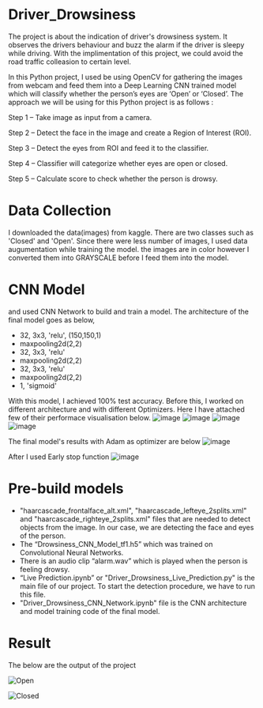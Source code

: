 # Driver_Drowsiness
The project is about the indication of driver's drowsiness system. It observes the drivers behaviour and buzz the alarm if the driver is sleepy while driving. With the implimentation of this project, we could avoid the road traffic colleasion to certain level. 

In this Python project, I used be using OpenCV for gathering the images from webcam and feed them into a Deep Learning CNN trained model which will classify whether the person’s eyes are ‘Open’ or ‘Closed’. The approach we will be using for this Python project is as follows :

Step 1 – Take image as input from a camera.

Step 2 – Detect the face in the image and create a Region of Interest (ROI).

Step 3 – Detect the eyes from ROI and feed it to the classifier.

Step 4 – Classifier will categorize whether eyes are open or closed.

Step 5 – Calculate score to check whether the person is drowsy.

# Data Collection
I downloaded the data(images) from kaggle. There are two classes such as 'Closed' and 'Open'. Since there were less number of images, I used data augumentation while training the model. the images are in color however I converted them into GRAYSCALE before I feed them into the model.

# CNN Model
and used CNN Network to build and train a model. The architecture of the final model goes as below, 
- 32, 3x3, 'relu', (150,150,1)
- maxpooling2d(2,2)
- 32, 3x3, 'relu'
- maxpooling2d(2,2)
- 32, 3x3, 'relu'
- maxpooling2d(2,2)
- 1, 'sigmoid'

With this model, I achieved 100% test accuracy. 
Before this, I worked on different architecture and with different Optimizers. Here I have attached few of their performace visualisation below. 
![image](https://user-images.githubusercontent.com/75533233/145724573-d4946870-1431-4529-8ec7-836ff4097182.png)
![image](https://user-images.githubusercontent.com/75533233/145724587-e0149421-d09a-4560-9079-32157adbbe0d.png)
![image](https://user-images.githubusercontent.com/75533233/145724590-7b0438b0-bdb1-4344-bdf1-ccbe196216c4.png)
![image](https://user-images.githubusercontent.com/75533233/145724594-24576cfb-7bf6-4f41-8073-8c42cdaf3c41.png)

The final model's results with Adam as optimizer are below 
![image](https://user-images.githubusercontent.com/75533233/145724604-e99a6f11-8480-4fb2-bf1d-22e49c2cf897.png)

After I used Early stop function
![image](https://user-images.githubusercontent.com/75533233/145724610-90e13b24-74b5-4425-9b4e-c78db788b736.png)

# Pre-build models
- "haarcascade_frontalface_alt.xml", "haarcascade_lefteye_2splits.xml" and "haarcascade_righteye_2splits.xml" files that are needed to detect objects from the image. In our case, we are detecting the face and eyes of the person.
- The “Drowsiness_CNN_Model_tf1.h5” which was trained on Convolutional Neural Networks.
- There is an audio clip “alarm.wav” which is played when the person is feeling drowsy.
- “Live Prediction.ipynb” or "Driver_Drowsiness_Live_Prediction.py" is the main file of our project. To start the detection procedure, we have to run this file.
- "Driver_Drowsiness_CNN_Network.ipynb" file is the CNN architecture and model training code of the final model.

# Result 
The below are the output of the project 

![Open](https://user-images.githubusercontent.com/75533233/145725038-9476e7a4-4232-42bc-b0e8-1e63dccd097e.png)

![Closed](https://user-images.githubusercontent.com/75533233/145725048-71c19702-3d52-44d0-a77d-ffaa78fb5b40.png)



